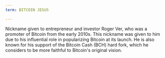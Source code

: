 ```yaml
---
term: BITCOIN JESUS

---
```

Nickname given to entrepreneur and investor Roger Ver, who was a promoter of Bitcoin from the early 2010s. This nickname was given to him due to his influential role in popularizing Bitcoin at its launch. He is also known for his support of the Bitcoin Cash (BCH) hard fork, which he considers to be more faithful to Bitcoin's original vision.